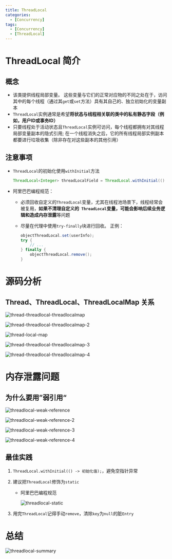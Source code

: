 ```yaml
---
title: ThreadLocal
categories:
  - [Concurrency]
tags:
  - [Concurrency]
  - [ThreadLocal]
---
```




# ThreadLocal 简介

## 概念

- 该类提供线程局部变量。 这些变量与它们的正常对应物的不同之处在于，访问其中的每个线程（通过其`get`或`set`方法）具有其自己的、独立初始化的变量副本
-  `ThreadLocal`实例通常是希望**将状态与线程相关联的类中的私有静态字段（例如，用户ID或事务ID）**
- 只要线程处于活动状态且`ThreadLocal`实例可访问，每个线程都拥有对其线程局部变量副本的隐式引用; 在一个线程消失之后，它的所有线程局部实例副本都要进行垃圾收集（除非存在对这些副本的其他引用）

<!--more-->

## 注意事项

- `ThreadLocal`的初始化使用`withInitial`方法

  ```java
  ThreadLocal<Integer> threadLocalField = ThreadLocal.withInitial(() -> 0);
  ```

- 阿里巴巴编程规范：

  - 必须回收自定义的`ThreadLocal`变量，尤其在线程池场景下，线程经常会被复用，**如果不清理自定义的` ThreadLocal`变量，可能会影响后续业务逻辑和造成内存泄露**等问题

  - 尽量在代理中使用`try-finally`块进行回收。 正例： 

    ```java
    objectThreadLocal.set(userInfo); 
    try { 
        // ... 
    } finally { 
        objectThreadLocal.remove(); 
    }
    ```



# 源码分析

## Thread、ThreadLocal、ThreadLocalMap 关系

![thread-threadlocal-threadlocalmap](https://cdn.jsdelivr.net/gh/AresNing/PrivateImg/img/thread-threadlocal-threadlocalmap.png)

![thread-threadlocal-threadlocalmap-2](https://cdn.jsdelivr.net/gh/AresNing/PrivateImg/img/thread-threadlocal-threadlocalmap-2.png)

![thread-local-map](https://cdn.jsdelivr.net/gh/AresNing/PrivateImg/img/thread-local-map.png)

![thread-threadlocal-threadlocalmap-3](https://cdn.jsdelivr.net/gh/AresNing/PrivateImg/img/thread-threadlocal-threadlocalmap-3.png)

![thread-threadlocal-threadlocalmap-4](https://cdn.jsdelivr.net/gh/AresNing/PrivateImg/img/thread-threadlocal-threadlocalmap-4.png)



# 内存泄露问题

## 为什么要用”弱引用“

![threadlocal-weak-reference](https://cdn.jsdelivr.net/gh/AresNing/PrivateImg/img/threadlocal-weak-reference.png)

![threadlocal-weak-reference-2](https://cdn.jsdelivr.net/gh/AresNing/PrivateImg/img/threadlocal-weak-reference-2.png)

![threadlocal-weak-reference-3](https://cdn.jsdelivr.net/gh/AresNing/PrivateImg/img/threadlocal-weak-reference-3.png)

![threadlocal-weak-reference-4](https://cdn.jsdelivr.net/gh/AresNing/PrivateImg/img/threadlocal-weak-reference-4.png)

## 最佳实践

1. `ThreadLocal.withInitial(() -> 初始化值);`，避免空指针异常

2. 建议把`ThreadLocal`修饰为`static`

   - 阿里巴巴编程规范

     ![threadlocal-static](https://cdn.jsdelivr.net/gh/AresNing/PrivateImg/img/threadlocal-static.png)

3. 用完`ThreadLocal`记得手动`remove`，清除`key`为`null`的脏`Entry`

  

# 总结

![threadlocal-summary](https://cdn.jsdelivr.net/gh/AresNing/PrivateImg/img/threadlocal-summary.png)